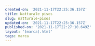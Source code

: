 ```yaml
---
created-on: '2021-11-17T22:25:36.157Z'
title: Natturale pisos
slug: natturale-pisos
updated-on: '2021-11-17T22:25:36.157Z'
published-on: '2021-11-17T22:27:10.649Z'
layout: '[marca].html'
tags: marca
---
```



